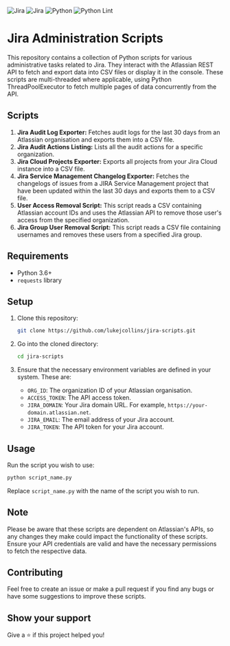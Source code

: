 ![Jira](https://img.shields.io/badge/Jira-Service%20Management-blue?style=flat&logo=Jira&logoColor=blue) ![Jira](https://img.shields.io/badge/Jira-Software-blue?style=flat&logo=Jira%20Software&logoColor=blue) ![Python](https://img.shields.io/badge/Python-Scripts-blue?style=flat&logo=python&logoColor=yellow) ![Python Lint](https://github.com/lukejcollins/jira-admin-scripts/actions/workflows/linting.yaml/badge.svg)

# Jira Administration Scripts

This repository contains a collection of Python scripts for various administrative tasks related to Jira. They interact with the Atlassian REST API to fetch and export data into CSV files or display it in the console. These scripts are multi-threaded where applicable, using Python ThreadPoolExecutor to fetch multiple pages of data concurrently from the API.

## Scripts

1. **Jira Audit Log Exporter:** Fetches audit logs for the last 30 days from an Atlassian organisation and exports them into a CSV file.
2. **Jira Audit Actions Listing:** Lists all the audit actions for a specific organization.
3. **Jira Cloud Projects Exporter:** Exports all projects from your Jira Cloud instance into a CSV file.
4. **Jira Service Management Changelog Exporter:** Fetches the changelogs of issues from a JIRA Service Management project that have been updated within the last 30 days and exports them to a CSV file.
5. **User Access Removal Script:** This script reads a CSV containing Atlassian account IDs and uses the Atlassian API to remove those user's access from the specified organization.
6. **Jira Group User Removal Script:** This script reads a CSV file containing usernames and removes these users from a specified Jira group.

## Requirements

- Python 3.6+
- `requests` library

## Setup

1. Clone this repository:
    ```bash
    git clone https://github.com/lukejcollins/jira-scripts.git
    ```
2. Go into the cloned directory:
    ```bash
    cd jira-scripts
    ```
3. Ensure that the necessary environment variables are defined in your system. These are:

    - `ORG_ID`: The organization ID of your Atlassian organisation.
    - `ACCESS_TOKEN`: The API access token.
    - `JIRA_DOMAIN`: Your Jira domain URL. For example, `https://your-domain.atlassian.net`.
    - `JIRA_EMAIL`: The email address of your Jira account.
    - `JIRA_TOKEN`: The API token for your Jira account.

## Usage

Run the script you wish to use:
```bash
python script_name.py
```
Replace `script_name.py` with the name of the script you wish to run. 

## Note

Please be aware that these scripts are dependent on Atlassian's APIs, so any changes they make could impact the functionality of these scripts. Ensure your API credentials are valid and have the necessary permissions to fetch the respective data.

## Contributing

Feel free to create an issue or make a pull request if you find any bugs or have some suggestions to improve these scripts.

## Show your support

Give a ⭐️ if this project helped you!
